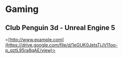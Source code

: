 # Gaming
## Club Penguin 3d - Unreal Engine 5
<[[http://www.example.com](https://drive.google.com/file/d/1eGUK0JetsTjJV11oo-p_qztL95ra8qAE/view)>
](https://drive.google.com/file/d/1eGUK0JetsTjJV11oo-p_qztL95ra8qAE/view)
